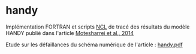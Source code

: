 # handy
Implémentation FORTRAN et scripts [NCL](http://ncl.ucar.edu) de tracé des résultats du modèle HANDY publié dans l'article [Motesharrei et al., 2014](http://www.astro.sunysb.edu/fwalter/HON301/handy_pub.pdf)

Etude sur les défaillances du schéma numérique de l'article : [handy.pdf](https://github.com/benjaminmenetrier/handy/blob/master/doc/handy.pdf)
